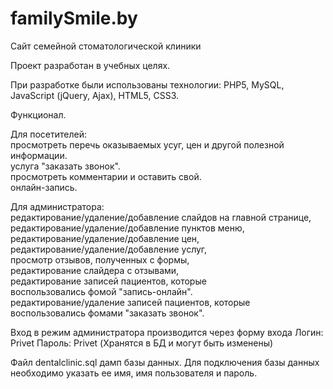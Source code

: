# familySmile.by
Сайт семейной стоматологической клиники

Проект разработан в учебных целях.

При разработке были использованы технологии: PHP5, MySQL, JavaScript (jQuery, Ajax), HTML5, CSS3.

Функционал.

Для посетителей:
</br>
просмотреть перечь оказываемых усуг, цен и другой полезной информации.
</br>
услуга "заказать звонок".
</br>
просмотреть комментарии и оставить свой.
</br>
онлайн-запись.

Для администратора:
</br>
редактирование/удаление/добавление слайдов на главной странице,
</br>
редактирование/удаление/добавление пунктов меню,
</br>
редактирование/удаление/добавление цен,
</br>
редактирование/удаление/добавление услуг,
</br>
просмотр отзывов, полученных с формы,
</br>
редактирование слайдера с отзывами,
</br>
редактирование записей пациентов, которые
</br>
воспользовались фомой "запись-онлайн".
</br>
редактирование/удаление записей пациентов, которые
</br>
воспользовались фомами "заказать звонок".

Вход в режим администратора производится через форму входа
Логин: Privet
Пароль: Privet
(Хранятся в БД и могут быть изменены)

Файл dentalclinic.sql дамп базы данных.
Для подключения базы данных необходимо указать ее имя, имя пользователя и пароль.
